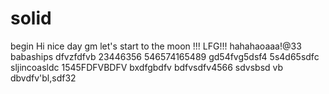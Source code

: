 # solid
begin
Hi
nice day
gm
let's start
to the moon !!!
LFG!!!
hahahaoaaa!@33
babaships
dfvzfdfvb
23446356
546574165489
gd54fvg5dsf4
5s4d65sdfc
sljincoasldc
1545FDFVBDFV
bxdfgbdfv
bdfvsdfv4566
sdvsbsd
vb dbvdfv'bl,sdf32
